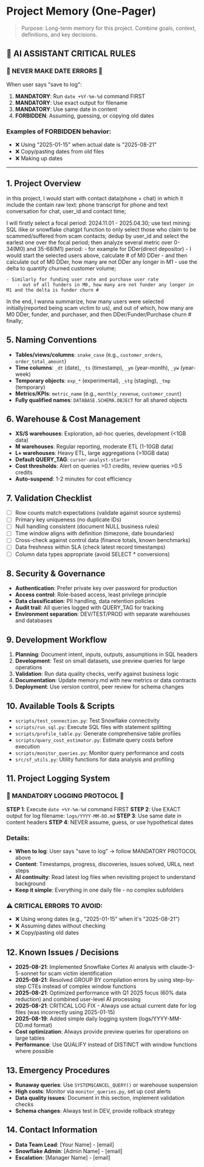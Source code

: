 # Project Memory (One-Pager)

> Purpose: Long-term memory for this project. Combine goals, context, definitions, and key decisions.

## 🤖 AI ASSISTANT CRITICAL RULES

### 🚨 NEVER MAKE DATE ERRORS 🚨
When user says "save to log":
1. **MANDATORY**: Run `date +%Y-%m-%d` command FIRST
2. **MANDATORY**: Use exact output for filename
3. **MANDATORY**: Use same date in content
4. **FORBIDDEN**: Assuming, guessing, or copying old dates

### Examples of FORBIDDEN behavior:
- ❌ Using "2025-01-15" when actual date is "2025-08-21"
- ❌ Copy/pasting dates from old files
- ❌ Making up dates

---

## 1. Project Overview
in this project, I would start with contact data(phone + chat) in which it include the contain raw text:
phone transcript for phone and text conversation for chat, user_id and contact time;

I will firstly select a focal period: 2024.11.01 - 2025.04.30;
use text mining: SQL ilike or snowflake chatgpt function to only select those who claim to be scammed/suffered from scam contacts;
dedup by user_id and select the earlest one over the focal period;
then analyze several metric over 0-34(M0) and 35-68(M1) period:
    - for example for DDer(direct depositor)
        - I would start the selected users above, calculate # of M0 DDer
        - and then calculate out of M0 DDer, how many are not DDer any longer in M1
        - use the delta to quantify churned customer volume;

    - Similarly for funding user rate and purchase user rate
        - out of all funders in M0, how many are not funder any longer in M1 and the delta is funder churn # 

In the end, I wanna summarize, how many users were selected initially(reported being scam victim to us),
and out of which, how many are M0 DDer, funder, and purchaser, and then DDer/Funder/Purchase churn # finally;


## 5. Naming Conventions
- **Tables/views/columns**: `snake_case` (e.g., `customer_orders`, `order_total_amount`)
- **Time columns**: `_dt` (date), `_ts` (timestamp), `_ym` (year-month), `_yw` (year-week)
- **Temporary objects**: `exp_*` (experimental), `_stg` (staging), `_tmp` (temporary)
- **Metrics/KPIs**: `metric_name` (e.g., `monthly_revenue`, `customer_count`)
- **Fully qualified names**: `DATABASE.SCHEMA.OBJECT` for all shared objects

## 6. Warehouse & Cost Management
- **XS/S warehouses**: Exploration, ad-hoc queries, development (<1GB data)
- **M warehouses**: Regular reporting, moderate ETL (1-10GB data)
- **L+ warehouses**: Heavy ETL, large aggregations (>10GB data)
- **Default QUERY_TAG**: `cursor-analyst-starter`
- **Cost thresholds**: Alert on queries >0.1 credits, review queries >0.5 credits
- **Auto-suspend**: 1-2 minutes for cost efficiency

## 7. Validation Checklist
- [ ] Row counts match expectations (validate against source systems)
- [ ] Primary key uniqueness (no duplicate IDs)
- [ ] Null handling consistent (document NULL business rules)
- [ ] Time window aligns with definition (timezone, date boundaries)
- [ ] Cross-check against control data (finance totals, known benchmarks)
- [ ] Data freshness within SLA (check latest record timestamps)
- [ ] Column data types appropriate (avoid SELECT * conversions)

## 8. Security & Governance
- **Authentication**: Prefer private key over password for production
- **Access control**: Role-based access, least privilege principle
- **Data classification**: PII handling, data retention policies
- **Audit trail**: All queries logged with QUERY_TAG for tracking
- **Environment separation**: DEV/TEST/PROD with separate warehouses and databases

## 9. Development Workflow
1. **Planning**: Document intent, inputs, outputs, assumptions in SQL headers
2. **Development**: Test on small datasets, use preview queries for large operations
3. **Validation**: Run data quality checks, verify against business logic
4. **Documentation**: Update memory.md with new metrics or data contracts
5. **Deployment**: Use version control, peer review for schema changes

## 10. Available Tools & Scripts
- `scripts/test_connection.py`: Test Snowflake connectivity
- `scripts/run_sql.py`: Execute SQL files with statement splitting
- `scripts/profile_table.py`: Generate comprehensive table profiles
- `scripts/query_cost_estimator.py`: Estimate query costs before execution
- `scripts/monitor_queries.py`: Monitor query performance and costs
- `src/sf_utils.py`: Utility functions for data analysis and profiling

## 11. Project Logging System

### 🚨 MANDATORY LOGGING PROTOCOL 🚨
**STEP 1**: Execute `date +%Y-%m-%d` command FIRST
**STEP 2**: Use EXACT output for log filename: `logs/YYYY-MM-DD.md`
**STEP 3**: Use same date in content headers
**STEP 4**: NEVER assume, guess, or use hypothetical dates

### Details:
- **When to log**: User says "save to log" → follow MANDATORY PROTOCOL above
- **Content**: Timestamps, progress, discoveries, issues solved, URLs, next steps
- **AI continuity**: Read latest log files when revisiting project to understand background
- **Keep it simple**: Everything in one daily file - no complex subfolders

### ⚠️ CRITICAL ERRORS TO AVOID:
- ❌ Using wrong dates (e.g., "2025-01-15" when it's "2025-08-21")
- ❌ Assuming dates without checking
- ❌ Copy/pasting old dates

## 12. Known Issues / Decisions
- **2025-08-21**: Implemented Snowflake Cortex AI analysis with claude-3-5-sonnet for scam victim identification
- **2025-08-21**: Resolved GROUP BY compilation errors by using step-by-step CTEs instead of complex window functions
- **2025-08-21**: Optimized performance with Q1 2025 focus (60% data reduction) and combined user-level AI processing
- **2025-08-21**: CRITICAL LOG FIX - Always use actual current date for log files (was incorrectly using 2025-01-15)
- **2025-08-19**: Added simple daily logging system (logs/YYYY-MM-DD.md format)
- **Cost optimization**: Always provide preview queries for operations on large tables
- **Performance**: Use QUALIFY instead of DISTINCT with window functions where possible

## 13. Emergency Procedures
- **Runaway queries**: Use `SYSTEM$CANCEL_QUERY()` or warehouse suspension
- **High costs**: Monitor via `monitor_queries.py`, set up cost alerts
- **Data quality issues**: Document in this section, implement validation checks
- **Schema changes**: Always test in DEV, provide rollback strategy

## 14. Contact Information
- **Data Team Lead**: [Your Name] - [email]
- **Snowflake Admin**: [Admin Name] - [email]  
- **Escalation**: [Manager Name] - [email]

